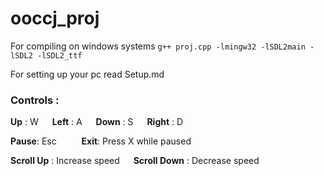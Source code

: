 # ooccj_proj
For compiling on windows systems
`g++ proj.cpp -lmingw32 -lSDL2main -lSDL2 -lSDL2_ttf`

For setting up your pc read Setup.md
### Controls :
**Up** : W &emsp;
**Left** : A &emsp;
**Down** : S &emsp;
**Right** : D &emsp;

**Pause**: Esc &emsp; &emsp; **Exit**: Press X while paused

**Scroll Up** : Increase speed &emsp; **Scroll Down** : Decrease speed
